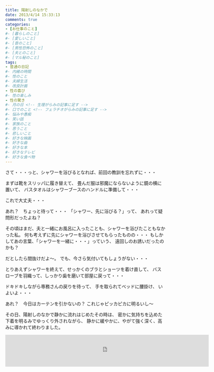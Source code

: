```yaml
---
title: 陽射しのなかで
date: 2013/4/14 15:33:13
comments: true
categories:
- [お仕事のこと]
#- [暮らしのこと]
#- [愛しいこと]
#- [昔のこと]
#- [男性恐怖のこと]
#- [夫とのこと]
#- [マル秘のこと]
tags:
- 普通の日記
#- 内緒の時間
#- 性のこと
#- 夫婦生活
#- 改良計画
- 性の喜び
#- 性の楽しみ
- 性の驚き
#- 月の日 <!-- 生理がらみの記事に足す -->
#- 口でのこと <!-- フェラチオがらみの記事に足す -->
#- 悩みや愚痴
#- 笑い話
#- 家族のこと
#- 思うこと
#- 悲しいこと
#- 好きな映画
#- 好きな曲
#- 好きな本
#- 好きなテレビ
#- 好きな食べ物
---
```

さて・・・っと、シャワーを浴びるとなれば、前回の教訓を忘れずに・・・

まずは靴をスリッパに履き替えて、
畳んだ服は邪魔にならないように鏡の横に置いて、
バスタオルはシャワーブースのハンドルに準備して・・・

これで大丈夫・・・

あれ？　ちょっと待って・・・
「シャワー、先に浴びる？」って、
あれって疑問形だったよね？

その頃はまだ、夫と一緒にお風呂に入ったことも、シャワーを浴びたこともなかった私。
何も考えずに先にシャワーを浴びさせてもらったものの・・・
もしかしてあの言葉、「シャワーを一緒に・・・」っていう、
遠回しのお誘いだったのかも？

だとしたら間抜けだよ〜。
でも、今さら気付いてもしょうがない・・・

とりあえずシャワーを終えて、せっかくのブラとショーツを着け直して、
バスローブを羽織って、しっかり歯を磨いて部屋に戻って・・・

ドキドキしながら専務さんの戻りを待って、
手を取られてベッドに腰掛け、
いよいよ・・・

あれ？　今日はカーテンを引かないの？
これじゃピッカピカに明るいし〜

その日、陽射しのなかで静かに流れはじめたその時は、
密かに気持ちを込めた下着を明るみでゆっくり外されながら、
静かに緩やかに、やがて強く深く、高みに導かれて終わりました。

<div style="text-align:center;">
<iframe src="https://rcm-fe.amazon-adsystem.com/e/cm?o=9&p=293&l=ur1&category=smarthome&banner=02Z4SSHD6BTXXD1X58R2&f=ifr&linkID=a730f779cbcdb5567e02e51920915d3a&t=shufumoarukeba-22&tracking_id=shufumoarukeba-22" width="640" height="100" scrolling="no" border="0" marginwidth="0" style="border:none;" frameborder="0"></iframe>
</div>

<!--
にほんブログ村参加中
よかったらポチッとひとつお願いします
<a href="//housewife.blogmura.com/shufu_over30/ranking.html" target="_blank" rel="noopener"><img src="//housewife.blogmura.com/shufu_over30/img/shufu_over3088_31.gif" alt="にほんブログ村 主婦日記ブログ ３０代主婦へ" width="88" height="31" border="0" /></a> <a href="//otona.blogmura.com/seinonayami/ranking.html" target="_blank" rel="noopener"><img src="//otona.blogmura.com/seinonayami/img/seinonayami88_31.gif" alt="にほんブログ村 大人の生活ブログ 性の悩みへ" width="88" height="31" border="0" /></a> <a href="//otona.blogmura.com/ranking.html" target="_blank" rel="noopener"><img src="//otona.blogmura.com/img/otona88_31.gif" alt="にほんブログ村 大人の生活ブログへ" width="88" height="31" border="0" /></a>

<div class="kaerebalink-box" style="text-align:left;padding-bottom:20px;font-size:small;zoom: 1;overflow: hidden;"><div class="kaerebalink-image" style="float:left;margin:0 15px 10px 0;"><a href="https://www.amazon.co.jp/exec/obidos/ASIN/B016MF693S/shufumoarukeba-22/" target="_blank" ><img src="https://images-fe.ssl-images-amazon.com/images/I/61-X-8oSBWL._SL160_.jpg" style="border: none;" /></a><div class="kaerebalink-info" style="line-height:120%;zoom: 1;overflow: hidden;"><div class="kaerebalink-name" style="margin-bottom:10px;line-height:120%">
私は<a href="https://www.amazon.co.jp/exec/obidos/ASIN/B016MF693S/shufumoarukeba-22/" target="_blank" >ロリエ</a>派・・・
<a href="https://www.amazon.co.jp/exec/obidos/ASIN/B016MF693S/shufumoarukeba-22/" target="_blank" >Amazon</a>でまとめ買いをしています。
受け取りは宅配ボックスでも大丈夫。
お店では視線が気になる必需品には強い味方です。
<div class="kaerebalink-powered-date" style="font-size:8pt;margin-top:5px;font-family:verdana;line-height:120%">posted with <a href="https://kaereba.com" rel="nofollow" target="_blank">カエレバ</a><div class="kaerebalink-detail" style="margin-bottom:5px;">花王<div class="kaerebalink-link1" style="margin-top:10px;"><div class="shoplinkamazon" style="display:inline;margin-right:5px;background: url('//img.yomereba.com/kz_k_01.gif') 0 0 no-repeat;padding: 2px 0 2px 18px;white-space: nowrap;"><a href="https://www.amazon.co.jp/gp/search?keywords=%E3%83%AD%E3%83%AA%E3%82%A8%E3%80%80%E3%82%B9%E3%83%AA%E3%83%A0%E3%82%AC%E3%83%BC%E3%83%89&__mk_ja_JP=%E3%82%AB%E3%82%BF%E3%82%AB%E3%83%8A&tag=shufumoarukeba-22" target="_blank" >Amazon</a><div class="shoplinkrakuten" style="display:inline;margin-right:5px;background: url('//img.yomereba.com/kz_k_01.gif') 0 -50px no-repeat;padding: 2px 0 2px 18px;white-space: nowrap;"><a href="//af.moshimo.com/af/c/click?a_id=1226876&p_id=54&pc_id=54&pl_id=616&s_v=b5Rz2P0601xu&url=https%3A%2F%2Fsearch.rakuten.co.jp%2Fsearch%2Fmall%2F%25E3%2583%25AD%25E3%2583%25AA%25E3%2582%25A8%25E3%2580%2580%25E3%2582%25B9%25E3%2583%25AA%25E3%2583%25A0%25E3%2582%25AC%25E3%2583%25BC%25E3%2583%2589%2F-%2Ff.1-p.1-s.1-sf.0-st.A-v.2%3Fx%3D0" target="_blank" >楽天市場</a><img src="//i.moshimo.com/af/i/impression?a_id=1226876&p_id=54&pc_id=54&pl_id=616" width="1" height="1" style="border:none;"><div class="shoplinkyahoo" style="display:inline;margin-right:5px;background: url('//img.yomereba.com/kz_k_01.gif') 0 -150px no-repeat;padding: 2px 0 2px 18px;white-space: nowrap;"><a href="//af.moshimo.com/af/c/click?a_id=1226882&p_id=1225&pc_id=1925&pl_id=18502&s_v=b5Rz2P0601xu&url=http%3A%2F%2Fsearch.shopping.yahoo.co.jp%2Fsearch%3Fp%3D%25E3%2583%25AD%25E3%2583%25AA%25E3%2582%25A8%25E3%2580%2580%25E3%2582%25B9%25E3%2583%25AA%25E3%2583%25A0%25E3%2582%25AC%25E3%2583%25BC%25E3%2583%2589" target="_blank" >Yahooショッピング</a><img src="//i.moshimo.com/af/i/impression?a_id=1226882&p_id=1225&pc_id=1925&pl_id=18502" width="1" height="1" style="border:none;">
<div class="booklink-footer" style="clear: left">
-->
